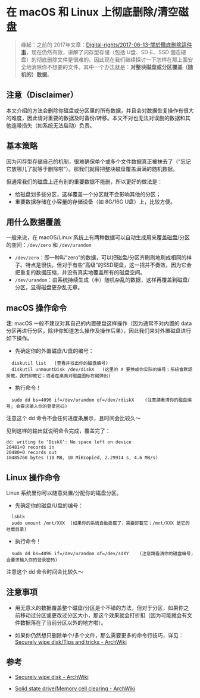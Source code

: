 ---
---

# 在 macOS 和 Linux 上彻底删除/清空磁盘

> 缘起：之前的 2017年文章：[Digital-rights/2017-06-13-關於徹底刪除這件事](https://gitlab.com/atgfw/Digital-rights/blob/main/W%E7%89%A9%E7%90%86%E5%AE%89%E5%85%A8/2017-06-13-%E9%97%9C%E6%96%BC%E5%BE%B9%E5%BA%95%E5%88%AA%E9%99%A4%E9%80%99%E4%BB%B6%E4%BA%8B.md)，现在仍然有效，讲解了闪存型存储（包括 U盘、SD卡、SSD 固态硬盘）的彻底删除文件是很难的。因此现在我们继续探讨一下怎样在那上面安全地消除你不想要的文件。其中一个办法就是：**对整块磁盘或分区覆盖（随机的）数据**。  

## 注意（Disclaimer）  

本文介绍的方法会删除你磁盘或分区里的所有数据，并且会对数据恢复操作有很大的难度，因此请对重要的数据及时备份/转移。本文不对也无法对误删的数据和其他连带损失（如系统无法启动）负责。  

## 基本策略

因为闪存型存储自己的机制，很难确保单个或多个文件数据真正被抹去了（“忘记它放哪儿了就等于删除啦”）。那我们就得把整块磁盘覆盖满满的随机数据。  

但通常我们的磁盘上还有别的重要数据不能删，所以更好的做法是：  

- 给磁盘划多些分区，这样覆盖一个分区就不会影响其他的分区；
- 重要数据存储在小容量的存储设备（如 8G/16G U盘）上，比较方便。


## 用什么数据覆盖

一般来说，在 macOS/Linux 系统上有两种数据可以自动生成用来覆盖磁盘/分区的空间：`/dev/zero` 和 `/dev/urandom`  

- `/dev/zero`：即一种叫“zero”的数据，可以把磁盘/分区齐刷刷地刷成相同的样子。特点是很快，但对于有些“高级”的SSD硬盘，这一招并不奏效，因为它会把重复的数据压缩，并没有真实地覆盖所有的磁盘空间。  
- `/dev/urandom`：由系统持续生成（半）随机杂乱的数据，这样再覆盖到磁盘/分区，显得磁盘更杂乱无章。  


## macOS 操作命令

**注**: macOS 一般不建议对其自己的内置硬盘这样操作（因为通常不对内置的 data 分区再进行分区，除非你知道怎么操作及操作后果），因此我们来对外置磁盘进行如下操作。  

- 先确定你的外置磁盘/U盘的编号：
```
  diskutil list   (查看并找出你的磁盘编号)   
  diskutil unmountDisk /dev/diskX   (这里的 X 要换成你实际的编号；系統會默認掛載，我們卸載它；或者在桌面对磁盘图标右键弹出)
```

- 执行命令！
```
  sudo dd bs=4096 if=/dev/urandom of=/dev/rdiskX    (注意請看清你的磁盘编号; 会要求输入你的登录密码)
```
  注意这个 dd 命令不会任何进度条展示，且时间会比较久～  

见到这样的输出就说明命令完成，覆盖完了：    
```
dd: writing to ‘DiskX’: No space left on device
20481+0 records in
20480+0 records out
10485760 bytes (10 MB, 10 MiBcopied, 2.29914 s, 4.6 MB/s)
```


## Linux 操作命令 

Linux 系统里你可以随意处置/分配你的磁盘分区。  

- 先确定你的磁盘/U盘的编号：
```
  lsblk
  sudo umount /mnt/XXX  (如果你的系統自動掛載了，需要卸載它；/mnt/XXX 是它的挂载目录)
```

- 执行命令！
```
  sudo dd bs=4096 if=/dev/urandom of=/dev/sdXY    (注意請看清你的磁盘编号; 会要求输入你的登录密码)
```
  注意这个 dd 命令时间会比较久～  



## 注意事项

- 用无意义的数据覆盖整个磁盘/分区是个不错的方法，但对于分区，如果你之前移动过分区或更改过分区大小，那这个效果就会打折扣（因为可能就会有文件数据落在了当前分区以外的地方啦）。  

- 如果你仍然想只删除单个/多个文件，那么需要更多的命令行技巧，详见：[Securely wipe disk/Tips and tricks - ArchWiki](https://wiki.archlinux.org/title/Securely_wipe_disk/Tips_and_tricks#Wipe_a_single_file)


## 参考

- [Securely wipe disk - ArchWiki](https://wiki.archlinux.org/title/Securely_wipe_disk)

- [Solid state drive/Memory cell clearing - ArchWiki](https://wiki.archlinux.org/title/Solid_state_drive/Memory_cell_clearing)
